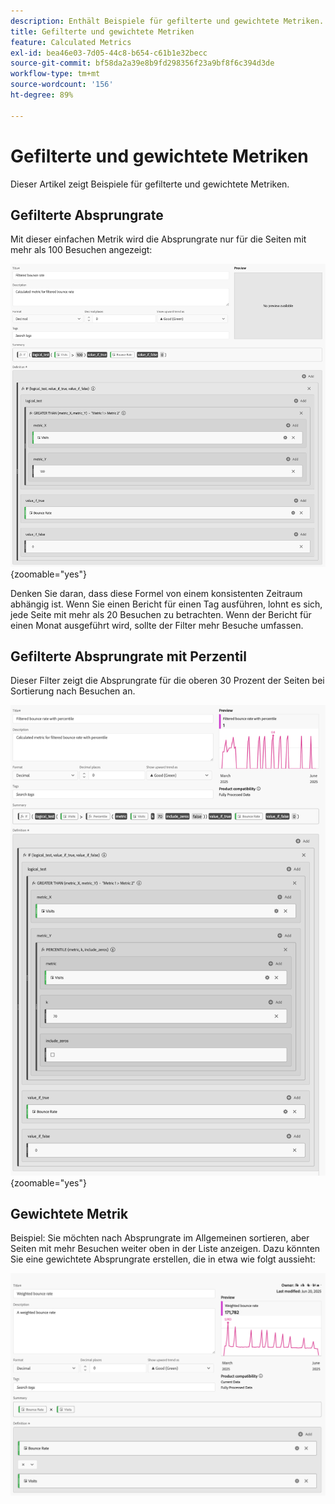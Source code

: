 ```yaml
---
description: Enthält Beispiele für gefilterte und gewichtete Metriken.
title: Gefilterte und gewichtete Metriken
feature: Calculated Metrics
exl-id: bea46e03-7d05-44c8-b654-c61b1e32becc
source-git-commit: bf58da2a39e8b9fd298356f23a9bf8f6c394d3de
workflow-type: tm+mt
source-wordcount: '156'
ht-degree: 89%

---
```


# Gefilterte und gewichtete Metriken

Dieser Artikel zeigt Beispiele für gefilterte und gewichtete Metriken.

## Gefilterte Absprungrate

Mit dieser einfachen Metrik wird die Absprungrate nur für die Seiten mit mehr als 100 Besuchen angezeigt:

![Gefilterte Bounce-Rate](assets/filtered-bounce-rate.png){zoomable="yes"}

Denken Sie daran, dass diese Formel von einem konsistenten Zeitraum abhängig ist. Wenn Sie einen Bericht für einen Tag ausführen, lohnt es sich, jede Seite mit mehr als 20 Besuchen zu betrachten. Wenn der Bericht für einen Monat ausgeführt wird, sollte der Filter mehr Besuche umfassen.

## Gefilterte Absprungrate mit Perzentil

Dieser Filter zeigt die Absprungrate für die oberen 30 Prozent der Seiten bei Sortierung nach Besuchen an.

![Gefilterte Absprungrate mit Perzentil](assets/filtered-bounce-rate-with-percentile.png){zoomable="yes"}

## Gewichtete Metrik

Beispiel: Sie möchten nach Absprungrate im Allgemeinen sortieren, aber Seiten mit mehr Besuchen weiter oben in der Liste anzeigen. Dazu könnten Sie eine gewichtete Absprungrate erstellen, die in etwa wie folgt aussieht:

![](assets/weighted-bounce-rate.png)
